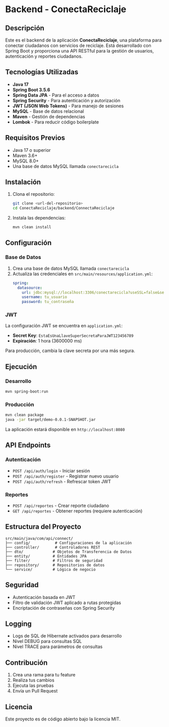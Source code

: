 # Backend - ConectaReciclaje

## Descripción

Este es el backend de la aplicación **ConectaReciclaje**, una plataforma para conectar ciudadanos con servicios de reciclaje. Está desarrollado con Spring Boot y proporciona una API RESTful para la gestión de usuarios, autenticación y reportes ciudadanos.

## Tecnologías Utilizadas

- **Java 17**
- **Spring Boot 3.5.6**
- **Spring Data JPA** - Para el acceso a datos
- **Spring Security** - Para autenticación y autorización
- **JWT (JSON Web Tokens)** - Para manejo de sesiones
- **MySQL** - Base de datos relacional
- **Maven** - Gestión de dependencias
- **Lombok** - Para reducir código boilerplate

## Requisitos Previos

- Java 17 o superior
- Maven 3.6+
- MySQL 8.0+
- Una base de datos MySQL llamada `conectarecicla`

## Instalación

1. Clona el repositorio:
   ```bash
   git clone <url-del-repositorio>
   cd ConectaReciclaje/backend/ConnectaReciclaje
   ```

2. Instala las dependencias:
   ```bash
   mvn clean install
   ```

## Configuración

### Base de Datos

1. Crea una base de datos MySQL llamada `conectarecicla`
2. Actualiza las credenciales en `src/main/resources/application.yml`:
   ```yaml
   spring:
     datasource:
       url: jdbc:mysql://localhost:3306/conectarecicla?useSSL=false&serverTimezone=UTC
       username: tu_usuario
       password: tu_contraseña
   ```

### JWT

La configuración JWT se encuentra en `application.yml`:
- **Secret Key**: `EstaEsUnaLlaveSuperSecretaParaJWT123456789`
- **Expiración**: 1 hora (3600000 ms)

Para producción, cambia la clave secreta por una más segura.

## Ejecución

### Desarrollo
```bash
mvn spring-boot:run
```

### Producción
```bash
mvn clean package
java -jar target/demo-0.0.1-SNAPSHOT.jar
```

La aplicación estará disponible en `http://localhost:8080`

## API Endpoints

### Autenticación
- `POST /api/auth/login` - Iniciar sesión
- `POST /api/auth/register` - Registrar nuevo usuario
- `POST /api/auth/refresh` - Refrescar token JWT

### Reportes
- `POST /api/reportes` - Crear reporte ciudadano
- `GET /api/reportes` - Obtener reportes (requiere autenticación)

## Estructura del Proyecto

```
src/main/java/com/api/connect/
├── config/           # Configuraciones de la aplicación
├── controller/       # Controladores REST
├── dto/             # Objetos de Transferencia de Datos
├── entity/          # Entidades JPA
├── filter/          # Filtros de seguridad
├── repository/      # Repositorios de datos
└── service/         # Lógica de negocio
```

## Seguridad

- Autenticación basada en JWT
- Filtro de validación JWT aplicado a rutas protegidas
- Encriptación de contraseñas con Spring Security

## Logging

- Logs de SQL de Hibernate activados para desarrollo
- Nivel DEBUG para consultas SQL
- Nivel TRACE para parámetros de consultas

## Contribución

1. Crea una rama para tu feature
2. Realiza tus cambios
3. Ejecuta las pruebas
4. Envía un Pull Request

## Licencia

Este proyecto es de código abierto bajo la licencia MIT.